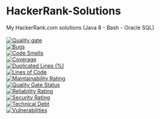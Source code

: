 # HackerRank-Solutions
My HackerRank.com solutions (Java 8 - Bash - Oracle SQL)
<br/><br/>
[![Quality gate](https://sonarcloud.io/api/project_badges/quality_gate?project=fukakai_HackerRank-Solutions)](https://sonarcloud.io/dashboard?id=fukakai_HackerRank-Solutions)
<br/>
[![Bugs](https://sonarcloud.io/api/project_badges/measure?project=fukakai_HackerRank-Solutions&metric=bugs)](https://sonarcloud.io/dashboard?id=fukakai_HackerRank-Solutions)
<br/>
[![Code Smells](https://sonarcloud.io/api/project_badges/measure?project=fukakai_HackerRank-Solutions&metric=code_smells)](https://sonarcloud.io/dashboard?id=fukakai_HackerRank-Solutions)
<br/>
[![Coverage](https://sonarcloud.io/api/project_badges/measure?project=fukakai_HackerRank-Solutions&metric=coverage)](https://sonarcloud.io/dashboard?id=fukakai_HackerRank-Solutions)
<br/>
[![Duplicated Lines (%)](https://sonarcloud.io/api/project_badges/measure?project=fukakai_HackerRank-Solutions&metric=duplicated_lines_density)](https://sonarcloud.io/dashboard?id=fukakai_HackerRank-Solutions)
<br/>
[![Lines of Code](https://sonarcloud.io/api/project_badges/measure?project=fukakai_HackerRank-Solutions&metric=ncloc)](https://sonarcloud.io/dashboard?id=fukakai_HackerRank-Solutions)
<br/>
[![Maintainability Rating](https://sonarcloud.io/api/project_badges/measure?project=fukakai_HackerRank-Solutions&metric=sqale_rating)](https://sonarcloud.io/dashboard?id=fukakai_HackerRank-Solutions)
<br/>
[![Quality Gate Status](https://sonarcloud.io/api/project_badges/measure?project=fukakai_HackerRank-Solutions&metric=alert_status)](https://sonarcloud.io/dashboard?id=fukakai_HackerRank-Solutions)
<br/>
[![Reliability Rating](https://sonarcloud.io/api/project_badges/measure?project=fukakai_HackerRank-Solutions&metric=reliability_rating)](https://sonarcloud.io/dashboard?id=fukakai_HackerRank-Solutions)
<br/>
[![Security Rating](https://sonarcloud.io/api/project_badges/measure?project=fukakai_HackerRank-Solutions&metric=security_rating)](https://sonarcloud.io/dashboard?id=fukakai_HackerRank-Solutions)
<br/>
[![Technical Debt](https://sonarcloud.io/api/project_badges/measure?project=fukakai_HackerRank-Solutions&metric=sqale_index)](https://sonarcloud.io/dashboard?id=fukakai_HackerRank-Solutions)
<br/>
[![Vulnerabilities](https://sonarcloud.io/api/project_badges/measure?project=fukakai_HackerRank-Solutions&metric=vulnerabilities)](https://sonarcloud.io/dashboard?id=fukakai_HackerRank-Solutions)
